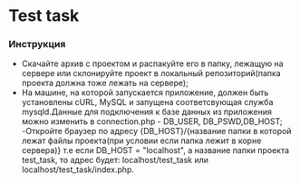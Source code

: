 # Test task

### Инструкция

- Скачайте архив с проектом и распакуйте его в папку, лежащую на сервере или склонируйте проект в локальный репозиторий(папка проекта должна тоже лежать на сервере);
- На машине, на которой запускается приложение, должен быть установлены cURL, MySQL и запущена соответсвующая служба mysqld.Данные для подключения к базе данных из приложения можно изменить в connection.php -
DB_USER, DB_PSWD,DB_HOST;
-Откройте браузер по адресу {DB_HOST}/{название папки в которой лежат файлы проекта(при условии если папка лежит в корне сервера)}  т.е если DB_HOST = "localhost", а название папки проекта test_task, то адрес будет: localhost/test_task или localhost/test_task/index.php.

